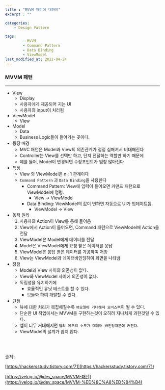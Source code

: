 ```yaml
---
title : "MVVM 패턴에 대하여"
excerpt : ""

categories:
    - Design Pattern

tags:
        - MVVM
        - Command Pattern
        - Data Binding
        - ViewModel
last_modified_at: 2022-04-24
---
```



### MVVM 패턴

---

- View
    - Display
    - 사용자에게 제공되어 지는 UI
    - 사용자의 input이 처리됨
- ViewModel
    - View
- Model
    - Data
    - Business Logic들이 들어가는 곳이다.
- 등장 배경
    - MVC 패턴은 Model과 View의 의존관계가 점점 심해져서 비대해진다
    - Controller는 View를 선택만 하고, 단지 전달하는 역할만 하기 때문에
    - 예를 들어, Model이 변경되면 수정포인트가 엄청 많아진다
- 특징
    - View 와 ViewModel은  n : 1 관계이다
    - `Command Pattern` 과 `Data Binding`을 사용한다
        - Command Pattern: View에 입력이 들어오면 커맨드 패턴으로 ViewModel에 명령.
            - View → ViewModel
        - Data Binding: ViewModel의 값이 변하면 자동으로 UI가 업데이트됨.
            - ViewModel → View
- 동작 원리
    1. 사용자의 Action이 View를 통해 들어옴
    2. View에서 Action이 들어오면, Command 패턴으로 ViewModel에 Action을 전달
    3. ViewModel은 Model에게 데이터를 전달
    4. Model은 ViewModel에게 요청 받은 데이터를 응답
    5. ViewModel은 응답 받은 데이터를 가공하여 저장
    6. View는 ViewModel과 데이터바인딩하여 화면을 나타냄
- 장점
    - Model과 View 사이의 의존성이 없다.
    - View와 ViewModel 사이에 의존성이 없다.
    - 독립성을 유지하기에
        - 효율적인 유닛 테스트를 할 수 있다.
        - 모듈화 하여 개발할 수 있다.
- 단점
    - 뷰에 대한 처리가 복잡해질수록 `뷰모델이 거대해져 오버스펙`이 될 수 있다.
    - 단순한 UI 작업에서는 MVVM을 구현하는것이 오히려 지나치게 과한것일 수 있다.
    - 앱이 너무 거대해지면 `앱의 메모리 소모가 데이터 바인딩때문에 커진다`.
    - ViewModel의 설계가 쉽지 않다.

<br/><br/>

출처 : 

[https://hackersstudy.tistory.com/71](https://hackersstudy.tistory.com/71)

[https://velog.io/@dev_space/MVVM-패턴](https://velog.io/@dev_space/MVVM-%ED%8C%A8%ED%84%B4)
